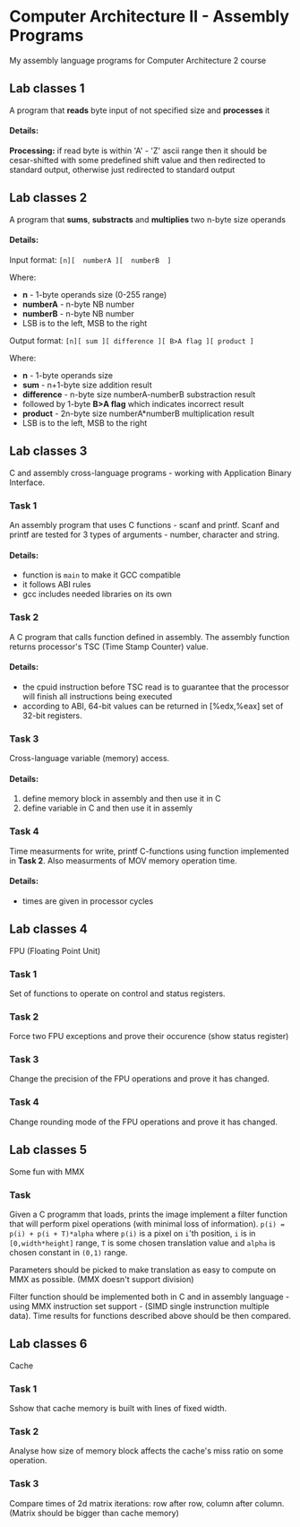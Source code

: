 # Computer Architecture II - Assembly Programs
My assembly language programs for Computer Architecture 2 course

## Lab classes 1
 A program that **reads** byte input of not specified size and **processes** it
#### Details:
 **Processing:** if read byte is within 'A' - 'Z' ascii range then it should
 be cesar-shifted with some predefined shift value and then redirected
 to standard output, otherwise just redirected to standard output
 
## Lab classes 2
 A program that **sums**, **substracts** and **multiplies** two n-byte size operands
#### Details:
Input format: `[n][  numberA ][  numberB  ]`

Where:
  * **n** - 1-byte operands size (0-255 range)
  * **numberA** - n-byte NB number
  * **numberB** - n-byte NB number
  * LSB is to the left, MSB to the right

Output format: `[n][ sum ][ difference ][ B>A flag ][ product ]`
 
Where:
  - **n** - 1-byte operands size
  - **sum** - n+1-byte size addition result
  - **difference** - n-byte size numberA-numberB substraction result
  - followed by 1-byte **B>A flag** which indicates incorrect result
  - **product** - 2n-byte size numberA*numberB multiplication result
  - LSB is to the left, MSB to the right

## Lab classes 3
 C and assembly cross-language programs - working with Application Binary Interface.
### Task 1
 An assembly program that uses C functions - scanf and printf. Scanf and printf are tested for 3 types of arguments - number, character and string.
#### Details:
* function is `main` to make it GCC compatible
* it follows ABI rules
* gcc includes needed libraries on its own
### Task 2
 A C program that calls function defined in assembly. The assembly function returns processor's TSC (Time Stamp Counter) value.
#### Details:
* the cpuid instruction before TSC read is to guarantee that the processor will finish all instructions being executed
* according to ABI, 64-bit values can be returned in [%edx,%eax] set of 32-bit registers.
### Task 3
 Cross-language variable (memory) access.
#### Details:
1. define memory block in assembly and then use it in C
2. define variable in C and then use it in assemly
### Task 4
 Time measurments for write, printf C-functions using function implemented in **Task 2**. Also measurments of MOV memory operation time.
#### Details:
* times are given in processor cycles

## Lab classes 4
 FPU (Floating Point Unit)
### Task 1
 Set of functions to operate on control and status registers. 
### Task 2
 Force two FPU exceptions and prove their occurence (show status register)
### Task 3
 Change the precision of the FPU operations and prove it has changed. 
### Task 4
 Change rounding mode of the FPU operations and prove it has changed.


## Lab classes 5
 Some fun with MMX
### Task
 Given a C programm that loads, prints the image implement a filter function that will perform pixel operations (with minimal loss of information). `p(i) = p(i) + p(i + T)*alpha` where `p(i)` is a pixel on `i`'th position, `i` is in `[0,width*height]` range, `T` is some chosen translation value and `alpha` is chosen constant in `(0,1)` range. 
 
 Parameters should be picked to make translation as easy to compute on MMX as possible. (MMX doesn't support division)
 
 Filter function should be implemented both in C and in assembly language - using MMX instruction set support - (SIMD single instrunction multiple data). Time results for functions described above should be then compared.
 
 
## Lab classes 6
 Cache
### Task 1
 Sshow that cache memory is built with lines of fixed width.
### Task 2
 Analyse how size of memory block affects the cache's miss ratio on some operation.
### Task 3
 Compare times of 2d matrix iterations: row after row, column after column. (Matrix should be bigger than cache memory)

